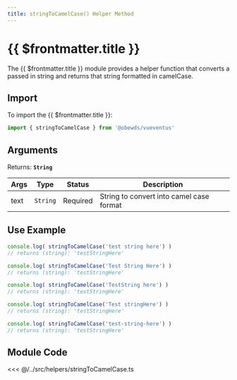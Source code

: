 ```yaml
---
title: stringToCamelCase() Helper Method
---
```



<script setup>
    import DocsPackageVersion from '../../../src/views/compos/DocsPackageVersion.vue'
</script>



# {{ $frontmatter.title }}

The {{ $frontmatter.title }} module provides a helper function that converts a passed in string and returns that string formatted in camelCase.








## Import

To import the {{ $frontmatter.title }}:

```javascript
import { stringToCamelCase } from '@obewds/vueventus'
```











## Arguments

Returns: **`String`**  

| Args | Type     | Status   | Description |
|------|:--------:|:--------:|-------------|
| text | `String` | Required | String to convert into camel case format |









## Use Example

```javascript
console.log( stringToCamelCase('test string here') )
// returns (string): 'testStringHere'

console.log( stringToCamelCase('Test String Here') )
// returns (string): 'testStringHere'

console.log( stringToCamelCase('TestString here') )
// returns (string): 'testStringHere'

console.log( stringToCamelCase('Test stringHere') )
// returns (string): 'testStringHere'

console.log( stringToCamelCase('test-string-here') )
// returns (string): 'testStringHere'
```









## Module Code

<<< @/../src/helpers/stringToCamelCase.ts






<DocsPackageVersion/>
